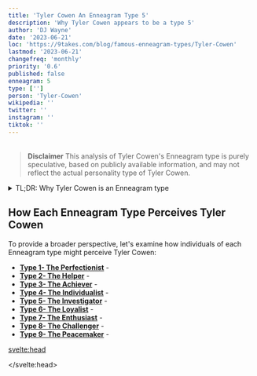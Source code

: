 ```yaml
---
title: 'Tyler Cowen An Enneagram Type 5'
description: 'Why Tyler Cowen appears to be a type 5'
author: 'DJ Wayne'
date: '2023-06-21'
loc: 'https://9takes.com/blog/famous-enneagram-types/Tyler-Cowen'
lastmod: '2023-06-21'
changefreq: 'monthly'
priority: '0.6'
published: false
enneagram: 5
type: ['']
person: 'Tyler-Cowen'
wikipedia: ''
twitter: ''
instagram: ''
tiktok: ''
---
```


<!-- modern principles of economics tyler cowen
tyler cowen blog
modern principles microeconomics
tyler cowen book
stubborn attachments
tyler cohen economist
the complacent class -->

<!-- // notes:  -->

<script>
	import  PopCard  from "../../../lib/components/atoms/PopCard.svelte";
</script>
<div
	style="display: flex;
    justify-content: center;
    margin: 1rem 0;
	"
>
	<PopCard
		image={`/types/3s/${'Tyler-Cowen'}.webp`}
		showIcon={false}
		enneagramType=""
		displayText="Tyler Cowen"
		subtext=""
	/>
</div>

> **Disclaimer** This analysis of Tyler Cowen's Enneagram type is purely speculative, based on publicly available information, and may not reflect the actual personality type of Tyler Cowen.

<details>
<summary class="accordion">TL;DR: Why Tyler Cowen is an Enneagram type</summary>
<div class="panel">
<ul>
<li>
</li>
<li>
</li>
<li>
</li>
<li>
</li>
</ul>
  </div>
</details>

<p class="firstLetter"></p>

## How Each Enneagram Type Perceives Tyler Cowen

To provide a broader perspective, let's examine how individuals of each Enneagram type might perceive Tyler Cowen:

- **[Type 1- The Perfectionist](/blog/enneagram/enneagram-type-1)** -
- **[Type 2- The Helper](/blog/enneagram/enneagram-type-2)** -
- **[Type 3- The Achiever](/blog/enneagram/enneagram-type-3)** -
- **[Type 4- The Individualist](/blog/enneagram/enneagram-type-4)** -
- **[Type 5- The Investigator](/blog/enneagram/enneagram-type-5)** -
- **[Type 6- The Loyalist](/blog/enneagram/enneagram-type-6)** -
- **[Type 7- The Enthusiast](/blog/enneagram/enneagram-type-7)** -
- **[Type 8- The Challenger](/blog/enneagram/enneagram-type-8)** -
- **[Type 9- The Peacemaker](/blog/enneagram/enneagram-type-9)** -

<svelte:head>

<script type="application/ld+json">

</script>

</svelte:head>

<style lang="scss">


</style>
